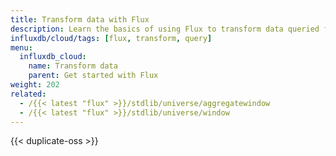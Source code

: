 ```yaml
---
title: Transform data with Flux
description: Learn the basics of using Flux to transform data queried from InfluxDB.
influxdb/cloud/tags: [flux, transform, query]
menu:
  influxdb_cloud:
    name: Transform data
    parent: Get started with Flux
weight: 202
related:
  - /{{< latest "flux" >}}/stdlib/universe/aggregatewindow
  - /{{< latest "flux" >}}/stdlib/universe/window
---
```


{{< duplicate-oss >}}